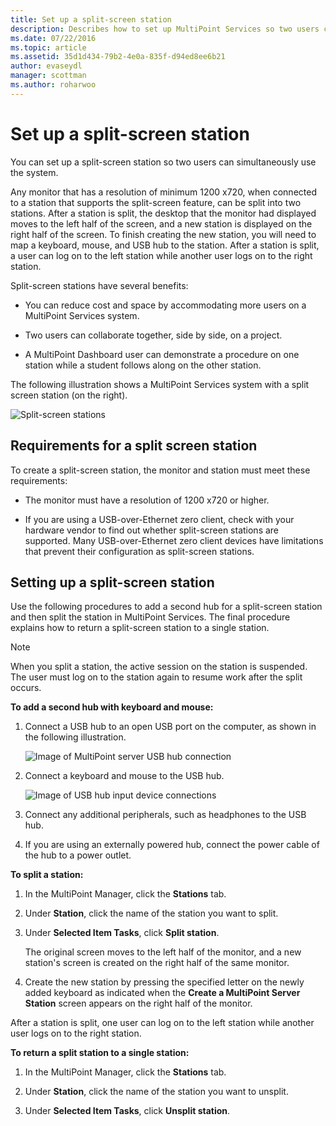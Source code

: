 ```yaml
---
title: Set up a split-screen station
description: Describes how to set up MultiPoint Services so two users can share a single system
ms.date: 07/22/2016
ms.topic: article
ms.assetid: 35d1d434-79b2-4e0a-835f-d94ed8ee6b21
author: evaseydl
manager: scottman
ms.author: roharwoo
---
```

# Set up a split-screen station
You can set up a split-screen station so two users can simultaneously use the system.

Any monitor that has a resolution of minimum 1200 x720, when connected to a station that supports the split-screen feature, can be split into two stations. After a station is split, the desktop that the monitor had displayed moves to the left half of the screen, and a new station is displayed on the right half of the screen. To finish creating the new station, you will need to map a keyboard, mouse, and USB hub to the station. After a station is split, a user can log on to the left station while another user logs on to the right station.

Split-screen stations have several benefits:

-   You can reduce cost and space by accommodating more users on a MultiPoint Services system.

-   Two users can collaborate together, side by side, on a project.

-   A MultiPoint Dashboard user can demonstrate a procedure on one station while a student follows along on the other station.

The following illustration shows a MultiPoint Services system with a split screen station (on the right).

![Split-screen stations](./media/WMS_diagram3.gif)

## Requirements for a split screen station
To create a split-screen station, the monitor and station must meet these requirements:

-   The monitor must have a resolution of 1200 x720 or higher.

-   If you are using a USB-over-Ethernet zero client, check with your hardware vendor to find out whether split-screen stations are supported. Many USB-over-Ethernet zero client devices have limitations that prevent their configuration as split-screen stations.

## Setting up a split-screen station
Use the following procedures to add a second hub for a split-screen station and then split the station in MultiPoint Services. The final procedure explains how to return a split-screen station to a single station.

> [!NOTE]
> When you split a station, the active session on the station is suspended. The user must log on to the station again to resume work after the split occurs.

**To add a second hub with keyboard and mouse:**

1.  Connect a USB hub to an open USB port on the computer, as shown in the following illustration.

    ![Image of MultiPoint server USB hub connection](./media/WMSUSBHubConnection.gif)

2.  Connect a keyboard and mouse to the USB hub.

    ![Image of USB hub input device connections](./media/WMSUSBDeviceConnection.gif)

3.  Connect any additional peripherals, such as headphones to the USB hub.

4.  If you are using an externally powered hub, connect the power cable of the hub to a power outlet.

**To split a station:**

1.  In the MultiPoint Manager, click the **Stations** tab.

2.  Under **Station**, click the name of the station you want to split.

3.  Under **Selected Item Tasks**, click **Split station**.

    The original screen moves to the left half of the monitor, and a new station's screen is created on the right half of the same monitor.

4.  Create the new station by pressing the specified letter on the newly added keyboard as indicated when the **Create a MultiPoint Server Station** screen appears on the right half of the monitor.

After a station is split, one user can log on to the left station while another user logs on to the right station.

**To return a split station to a single station:**

1.  In the MultiPoint Manager, click the **Stations** tab.

2.  Under **Station**, click the name of the station you want to unsplit.

3.  Under **Selected Item Tasks**, click **Unsplit station**.
